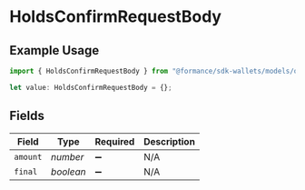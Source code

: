 # HoldsConfirmRequestBody

## Example Usage

```typescript
import { HoldsConfirmRequestBody } from "@formance/sdk-wallets/models/operations";

let value: HoldsConfirmRequestBody = {};
```

## Fields

| Field              | Type               | Required           | Description        |
| ------------------ | ------------------ | ------------------ | ------------------ |
| `amount`           | *number*           | :heavy_minus_sign: | N/A                |
| `final`            | *boolean*          | :heavy_minus_sign: | N/A                |